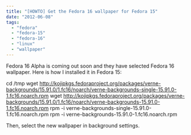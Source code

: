 ```yaml
---
title: "[HOWTO] Get the Fedora 16 wallpaper for Fedora 15"
date: "2012-06-08"
tags: 
  - "fedora"
  - "fedora-15"
  - "fedora-16"
  - "linux"
  - "wallpaper"
---
```


Fedora 16 Alpha is coming out soon and they have selected Fedora 16 wallpaper. Here is how I installed it in Fedora 15:

cd /tmp
wget http://kojipkgs.fedoraproject.org/packages/verne-backgrounds/15.91.0/1.fc16/noarch/verne-backgrounds-single-15.91.0-1.fc16.noarch.rpm
wget http://kojipkgs.fedoraproject.org/packages/verne-backgrounds/15.91.0/1.fc16/noarch/verne-backgrounds-15.91.0-1.fc16.noarch.rpm
rpm -i verne-backgrounds-single-15.91.0-1.fc16.noarch.rpm
rpm -i verne-backgrounds-15.91.0-1.fc16.noarch.rpm

Then, select the new wallpaper in background settings.

